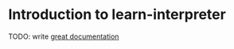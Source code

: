 # Introduction to learn-interpreter

TODO: write [great documentation](http://jacobian.org/writing/what-to-write/)
